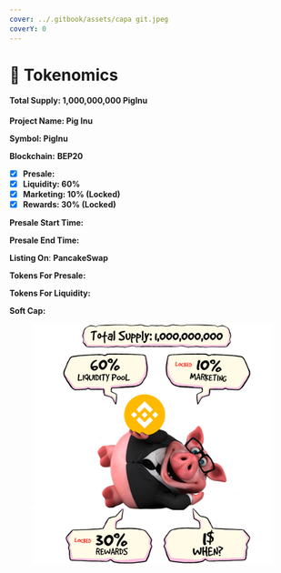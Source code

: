 ```yaml
---
cover: ../.gitbook/assets/capa git.jpeg
coverY: 0
---
```


# 🐽 Tokenomics

#### Total Supply: 1,000,000,000 PigInu

**Project Name: Pig Inu**

**Symbol: PigInu**

**Blockchain:** **BEP20**

* [x] **Presale:**&#x20;
* [x] **Liquidity: 60%**
* [x] **Marketing: 10% (Locked)**
* [x] **Rewards: 30% (Locked)**

**Presale Start Time:**&#x20;

**Presale End Time:**&#x20;

**Listing On**: **PancakeSwap**

**Tokens For Presale:**&#x20;

**Tokens For Liquidity:**

**Soft Cap:**&#x20;

<figure><img src="../.gitbook/assets/as (1).png" alt=""><figcaption></figcaption></figure>
